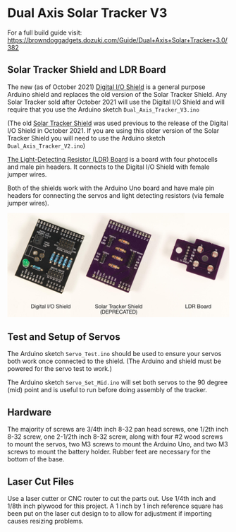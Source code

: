 # Dual Axis Solar Tracker V3

For a full build guide visit: https://browndoggadgets.dozuki.com/Guide/Dual+Axis+Solar+Tracker+3.0/382

## Solar Tracker Shield and LDR Board

The new (as of October 2021) [Digital I/O Shield](hardware/Digital-IO-Arduino-Shield-Type-A-v1.1) is a general purpose Arduino shield and replaces the old version of the Solar Tracker Shield. Any Solar Tracker sold after October 2021 will use the Digital I/O Shield and will require that you use the Arduino sketch `Dual_Axis_Tracker_V3.ino`

(The old [Solar Tracker Shield](hardware/Solar-Tracker-Shield-v1.1) was used previous to the release of the Digital I/O Shield in October 2021. If you are using this older version of the Solar Tracker Shield you will need to use the Arduino sketch `Dual_Axis_Tracker_V2.ino`)

[The Light-Detecting Resistor (LDR) Board](hardware/LDR-Board) is a board with four photocells and male pin headers. It connects to the Digital I/O Shield with female jumper wires.

Both of the shields work with the Arduino Uno board and have male pin headers for connecting the servos and light detecting resistors (via female jumper wires).

![Solar Tracker Boards](./Images/Solar-Tracker-Boards.jpg)

## Test and Setup of Servos

The Arduino sketch `Servo_Test.ino` should be used to ensure your servos both work once connected to the shield. (The Arduino and shield must be powered for the servo test to work.)

The Arduino sketch `Servo_Set_Mid.ino` will set both servos to the 90 degree (mid) point and is useful to run before doing assembly of the tracker.

## Hardware

The majority of screws are 3/4th inch 8-32 pan head screws, one 1/2th inch 8-32 screw, one 2-1/2th inch 8-32 screw, along with four #2 wood screws to mount the servos, two M3 screws to mount the Arduino Uno, and two M3 screws to mount the battery holder. Rubber feet are necessary for the bottom of the base.

## Laser Cut Files

Use a laser cutter or CNC router to cut the parts out. Use 1/4th inch and 1/8th inch plywood for this project. A 1 inch by 1 inch reference square has been put on the laser cut design to to allow for adjustment if importing causes resizing problems.



